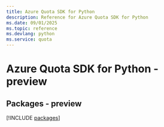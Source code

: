 ```yaml
---
title: Azure Quota SDK for Python
description: Reference for Azure Quota SDK for Python
ms.date: 09/01/2025
ms.topic: reference
ms.devlang: python
ms.service: quota
---
```

# Azure Quota SDK for Python - preview
## Packages - preview
[!INCLUDE [packages](quota-index.md)]